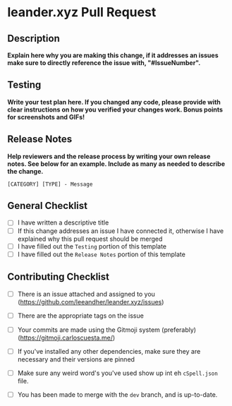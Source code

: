 # leander.xyz Pull Request


## Description

**Explain here why you are making this change, if it addresses an issues make sure to directly reference the issue with, "#IssueNumber".**



## Testing

**Write your test plan here. If you changed any code, please provide with clear instructions on how you verified your changes work. Bonus points for screenshots and GIFs!**



## Release Notes

**Help reviewers and the release process by writing your own release notes. See below for an example. Include as many as needed to describe the change.**

<!-- 

Using the below categories and types, create a release note message
  ex: [STRUCTURE] [CHORE] - Refactored CMS configuration
      [CONTENT] [TYPO] - Remove typo from 'GraphQL' note

| Category    | Type    |
| ----------- | ------- |
| CONTENT     | CHORE   |
| DOCS        | FEATURE |
| SEO         | BUGFIX  |
| PERFORMANCE | TYPO    |
| STRUCTURE   |
| UI/UX       |

 -->
 `[CATEGORY] [TYPE] - Message`


 ## General Checklist
- [ ] I have written a descriptive title
- [ ] If this change addresses an issue I have connected it, otherwise I have explained why this pull request should be merged
- [ ] I have filled out the `Testing` portion of this template
- [ ] I have filled out the `Release Notes` portion of this template

## Contributing Checklist
- [ ] There is an issue attached and assigned to you (https://github.com/leeandher/leander.xyz/issues)
- [ ] There are the appropriate tags on the issue
- [ ] Your commits are made using the Gitmoji system (preferably) (https://gitmoji.carloscuesta.me/)
- [ ] If you've installed any other dependencies, make sure they are necessary and their versions are pinned
- [ ] Make sure any weird word's you've used show up int eh `cSpell.json` file.
- [ ] You has been made to merge with the `dev` branch, and is up-to-date.

